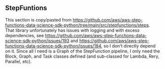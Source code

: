 ## StepFuntions

This section is copy/pasted from https://github.com/aws/aws-step-functions-data-science-sdk-python/tree/main/src/stepfunctions/steps.  That library unfortunately has issues with logging and with excess dependencies, see https://github.com/aws/aws-step-functions-data-science-sdk-python/issues/193 and https://github.com/aws/aws-step-functions-data-science-sdk-python/issues/184, so I don't directly depend on it.  Since all I need is a Graph of the StepFunction pipeline, I only need the Block, Graph, and Task classes defined (and sub-classed for Lambda, Rery, Parallel, etc).